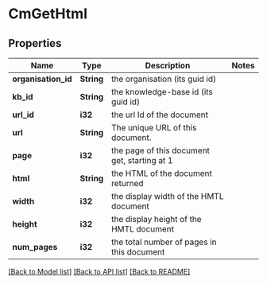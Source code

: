 # CmGetHtml

## Properties

Name | Type | Description | Notes
------------ | ------------- | ------------- | -------------
**organisation_id** | **String** | the organisation (its guid id) | 
**kb_id** | **String** | the knowledge-base id (its guid id) | 
**url_id** | **i32** | the url Id of the document | 
**url** | **String** | The unique URL of this document. | 
**page** | **i32** | the page of this document get, starting at 1 | 
**html** | **String** | the HTML of the document returned | 
**width** | **i32** | the display width of the HMTL document | 
**height** | **i32** | the display height of the HMTL document | 
**num_pages** | **i32** | the total number of pages in this document | 

[[Back to Model list]](../README.md#documentation-for-models) [[Back to API list]](../README.md#documentation-for-api-endpoints) [[Back to README]](../README.md)



